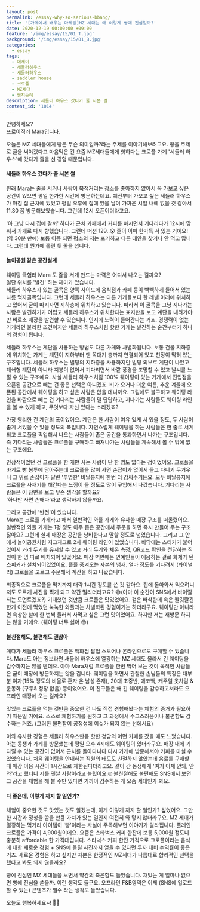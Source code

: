 ```yaml
---
layout: post
permalink: /essay-why-so-serious-bbang/
title: '[가게에서 배우는 마케팅]MZ 세대는 왜 이렇게 빵에 진심일까?'
date: 2020-12-19 00:00:00 +09:00
feature: '/img/essay/15/01_T.jpg'
background: '/img/essay/15/01_B.jpg'
categories:
  - essay
tags:
  - 에세이
  - 세들러하우스
  - 새들러하우스
  - saddler house
  - 크로플
  - MZ세대
  - 빵지순례
description: 세들러 하우스 갔다가 줄 서본 썰
content_id: '1014'
---
```


안녕하세요?<br>프로이직러 Mara입니다.

오늘은 MZ 세대들에게 빵은 무슨 의미일까?라는 주제를 이야기해보려고요. 빵을 주제로 글을 써야겠다고 마음먹은 건 요즘 MZ세대들에게 핫하다는 크로플 가게 '세들러 하우스'에 갔다가 줄을 선 경험 때문입니다.

#### 세들러 하우스 갔다가 줄 서본 썰

원래 Mara는 줄을 서거나 사람이 북적거리는 장소를 좋아하지 않아서 꼭 가보고 싶은 공간이 있으면 평일 한가한 시간에 방문하는데요. 예전부터 가보고 싶은 세들러 하우스가 마침 집 근처에 있었고 평일 오후에 집에 있을 날이 가까운 시일 내에 없을 것 같아서 11.30 쯤 방문해보았습니다. 그런데 12시 오픈이더라고요.

'아 그냥 다시 집에 갈까' 하다가 근처 카페에서 커피를 마시면서 기다리다가 12시에 맞춰서 가게로 다시 향했습니다. 그런데 머선 129..😮 줄이 이미 한가득 서 있는 거예요! (약 30분 만에) 보통 이쯤 되면 평소의 저는 포기하고 다른 대안을 찾거나 안 먹고 맙니다. 그런데 뭔가에 홀린 듯 줄을 섭니다.

#### 놀이공원 같은 공간설계

웨이팅 극혐러 Mara 도 줄을 서게 만드는 마력은 어디서 나오는 걸까요? <br>
일단 위치를 '발견' 하는 재미가 있습니다.<br>
세들러 하우스가 있는 골목은 양쪽 사이드에 음식점과 카페 등이 빽빽하게 들어서 있는 나름 먹자골목입니다. 그런데 세들러 하우스는 다른 가게들보다 한 레벨 아래에 위치하고 있어서 굳이 따지자면 지하층에 위치하고 있습니다. 따라서 이 골목을 그냥 지나가는 사람은 발견하기가 어렵고 세들러 하우스가 위치한다는 표지판을 보고 계단을 내려가야만 비로소 매장을 발견할 수 있습니다. 인지에 노력이 들어간다는 거죠. 경쟁력이 없는 가게라면 불리한 조건이지만 세들러 하우스처럼 핫한 가게는 발견하는 순간부터가 하나의 경험이 됩니다.

세들러 하우스는 계단을 사용하는 방법도 다른 가게와 차별화됩니다. 보통 건물 지하층에 위치하는 가게는 계단이 지하부터 맨 꼭대기 층까지 연결되어 있고 천장이 막혀 있는 구조입니다. 세들러 하우스는 빌딩의 지하층을 사용하지만 빌딩 외부로 계단이 나있고 폐쇄형 계단이 아니라 지붕이 없어서 기다리면서 바깥 풍경을 조망할 수 있고 날씨를 느낄 수 있는 구조예요. 사실 세들러 하우스처럼 100% 웨이팅이 있는 가게에서 진입점을 오픈된 공간으로 빼는 건 좋은 선택은 아니겠죠. 비가 오거나 더운 여름, 추운 겨울에 오픈된 공간에서 웨이팅을 하고 싶은 사람은 없을 테니까요. 그럼에도 불구하고 웨이팅 라인을 바깥으로 빼는 건 기다리는 사람들이 덜 답답하고, 지나가는 사람들도 웨이팅 라인을 볼 수 있게 하고, 무엇보다 자신 있다는 소리겠죠?

가장 영리한 건 계단의 폭이었어요. 계단은 한 사람이 여유 있게 서 있을 정도, 두 사람이 좁게 서있을 수 있을 정도의 폭입니다. 자연스럽게 웨이팅을 하는 사람들은 한 줄로 서게 되고 크로플을 픽업해서 나오는 사람들이 좁은 공간을 통과하면서 나가는 구조입니다. 즉 기다리는 사람들은 크로플을 구매하고 빠져나가는 사람들을 계속해서 볼 수 밖에 없는 구조에요.

인상적이었던 건 크로플을 한 개만 사는 사람이 단 한 명도 없다는 점이었어요. 크로플을 바게트 빵 봉투에 담아주는데 크로플을 많이 사면 손잡이가 없어서 들고 다니기 무거우니 그 위로 손잡이가 달린 '투명한' 비닐봉지에 한번 더 감싸주거든요. 모두 비닐봉지에 크로플을 사재기를 해간다는 느낌이 들 정도로 많이 구입해서 나갔습니다. 기다리는 사람들은 이 장면을 보고 무슨 생각을 할까요?<br>
'하나만 사면 손해다'라고 생각하지 않을까요.

그리고 공간에 '반전'이 있습니다. <br>
Mara는 크로플 가게라고 해서 일반적인 와플 가게와 유사한 매장 구조를 떠올렸어요. 일반적인 와플 가게는 1평 정도 아주 좁은 공간에서 주문을 하면 즉시 만들어 주는 구조잖아요? 그런데 실제 매장은 공간을 낭비한다고 말할 정도로 넓었습니다. 그리고 그 안에서 놀이공원처럼 지그재그로 2차 웨이팅 라인이 있었습니다. 바닥에는 스티커가 붙어 있어서 거리 두기를 유지할 수 있고 거리 두기와 체온 측정, QR코드 확인을 전담하는 직원이 한 명 따로 배치되어 있었어요. 매장 벽면에는 연예인들이 애용하는 걸로 화제가 된 스피커가 설치되어있었어요. 폴폴 풍겨오는 자본의 냄새. 얼마 정도를 기다려서 (퐈이널리) 크로플을 고르고 주문해서 계산을 하고 나왔습니다.

최종적으로 크로플을 먹기까지 대략 1시간 정도를 쓴 것 같아요. 집에 돌아와서 먹으려니 저도 모르게 사진을 찍게 되고 약간 떨리더라고요? 😅(아마 이 순간이 SNS에서 바이럴 되는 모먼트겠죠?) 기대했던 것만큼 크로플은 맛있었어요. 겉은 바삭한데 속은 쫠깃쫠긴한게 이전에 먹었던 눅눅한 와플과는 차별화된 경험이기는 하더라구요. 웨이팅만 아니라면 속상한 날에 한 번씩 들러서 사먹고 싶은 그런 맛이었어요. 하지만 저는 재방문 하지는 않을 거에요. (웨이팅 너무 싫어 😑)

#### 불친절해도, 불편해도 괜찮아

게다가 세들러 하우스 크로플은 백화점 팝업 스토어나 온라인으로도 구매할 수 있습니다. Mara도 아는 정보라면 새들러 하우스에 열광하는 MZ 세대도 몰라서 긴 웨이팅을 감수하지는 않을 텐데요. 아마 Mara처럼 크로플을 한번 먹어 보는 것이 목적인 사람들은 굳이 매장에 방문하지는 않을 겁니다. 웨이팅을 하면서 관찰한 손님들의 특징은 대부분 여자(15% 정도의 비율로 혼자 온 남성 존재), 20대 초중반, 에코백, 캐주얼 옷차림 & 운동화 (구두& 정장 없음) 등이었어요. 이 친구들은 왜 긴 웨이팅을 감수하고서라도 오프라인 매장에 오는 걸까요?

맛있는 크로플을 먹는 것만큼 중요한 건 나도 직접 경험해봤다는 체험의 증거가 필요하기 때문일 거예요. 스스로 체험하기를 원하고 그 과정에서 수고스러움이나 불편함도 감수하는 거죠. (그러한 불편함이 공정성에 이슈가 되지 않는 선에서요)

이와 유사한 경험은 세들러 하우스만큼 핫한 청담의 어떤 카페를 갔을 때도 느꼈습니다. 아는 동생과 가게를 방문했는데 평일 오후 4시에도 웨이팅이 있더라구요. 매장 내에 기다릴 수 있는 공간이 없어서 근처를 돌아다니다 다시 가게에 방문해서야 커피를 마실 수 있었습니다. 처음 웨이팅을 안내하는 직원의 태도도 친절하지 않았는데 음료를 구매할 때 매장 이용 시간이 1시간으로 제한된다더라고요. 같이 간 동생에게 '여기 이제 안와, 안와'라고 했더니 저를 옛날 사람이라고 놀렸어요.🙄 불친절해도 불편해도 SNS에서 보던 그 공간을 체험을 해 볼 수만 있다면 기꺼이 감수하는 게 요즘 세대인가 봐요.

#### 다 좋은데, 이렇게 까지 할 일인가?

체험이 중요한 것도 맛있는 것도 알겠는데, 이게 이렇게 까지 할 일인가? 싶었어요. 그만한 시간과 정성을 쏟을 만큼 가치가 있는 일인지 여전히 와 닿지 않더라구요. MZ 세대가 열광하는 먹거리 아이템이 '빵'이라는 사실에 주목해보면 이야기가 달라집니다. 플레인 크로플은 가격이 4,900원이에요. 요즘은 스타벅스 커피 한잔에 보통 5,000원 정도니 충분히 affordable 한 가격대입니다. 스타벅스 커피 한잔 가격으로 크로플이라는 음식에 대한 새로운 경험 + SNS에 올릴 사진까지 얻을 수 있다면 투자 대비 수익률이 좋은 거죠. 새로운 경험은 하고 싶지만 자본은 한정적인 MZ세대가 나름대로 합리적인 선택을 했다고 봐도 되지 않을까요?

빵에 진심인 MZ 세대들을 보면서 약간의 측은함도 들었습니다. 재밌는 게 얼마나 없으면 빵에 진심을 쏟을까. 이런 생각도 들구요. 오프라인 F&B영역은 이제 (SNS에 업로드할 수 있는) 콘텐츠가 필수 라는 생각도 들었습니다.

오늘도 행복하세요~! 🙋‍♀️
